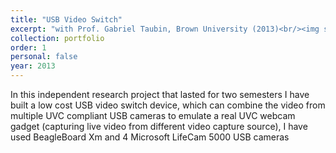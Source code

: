 ```yaml
---
title: "USB Video Switch"
excerpt: "with Prof. Gabriel Taubin, Brown University (2013)<br/><img src='/images/usb_video_switch.png'>"
collection: portfolio
order: 1
personal: false
year: 2013
---
```


 In this independent research project that lasted for two semesters I have built a low cost USB video switch device, which can combine the video from multiple UVC compliant USB cameras to emulate a real UVC webcam gadget (capturing live video from different video capture source), I have used BeagleBoard Xm and 4 Microsoft LifeCam 5000 USB cameras
